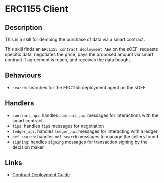 # ERC1155 Client

## Description

This is a skill for demoing the purchase of data via a smart contract.

This skill finds an `ERC1155 contract deployment AEA` on the sOEF, requests specific data, negotiates the price, pays the proposed amount via smart contract if agreement is reach, and receives the data bought.


## Behaviours

* `search`: searches for the ERC1155 deployment agent on the sOEF

## Handlers

* `contract_api`: handles `contract_api` messages for interactions with the smart contract
* `fipa`: handles `fipa` messages for negotiation
* `ledger_api`: handles `ledger_api` messages for interacting with a ledger
* `oef_search`: handles `oef_search` messages to manage the sellers found
* `signing`: handles `signing` messages for transaction signing by the decision maker


## Links

* <a href="https://docs.fetch.ai/aea/erc1155-skills/" target="_blank">Contract Deployment Guide</a>
